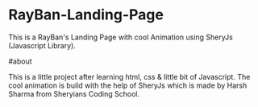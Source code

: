 # RayBan-Landing-Page

This is a RayBan's Landing Page with cool Animation using SheryJs (Javascript Library).

#about

This is a little project after learning html, css & little bit of Javascript. The cool animation is build with the help of SheryJs which is made by Harsh Sharma from Sheryians Coding School.

